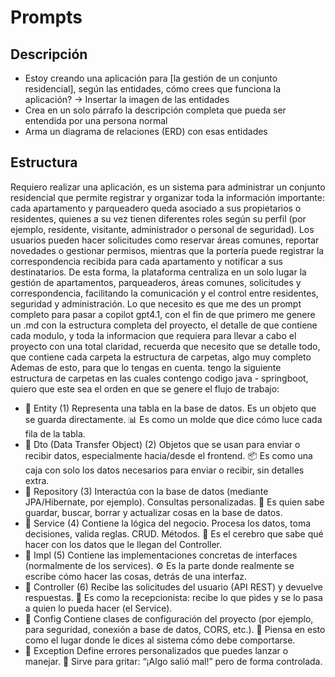 # Prompts

## Descripción

* Estoy creando una aplicación para [la gestión de un conjunto residencial], según las entidades, cómo crees que funciona la aplicación? → Insertar la imagen de las entidades
* Crea en un solo párrafo la descripción completa que pueda ser entendida por una persona normal
* Arma un diagrama de relaciones (ERD) con esas entidades

## Estructura

Requiero realizar una aplicación, es un sistema para administrar un conjunto residencial que permite registrar y organizar toda la información importante: cada apartamento y parqueadero queda asociado a sus propietarios o residentes, quienes a su vez tienen diferentes roles según su perfil (por ejemplo, residente, visitante, administrador o personal de seguridad). Los usuarios pueden hacer solicitudes como reservar áreas comunes, reportar novedades o gestionar permisos, mientras que la portería puede registrar la correspondencia recibida para cada apartamento y notificar a sus destinatarios. De esta forma, la plataforma centraliza en un solo lugar la gestión de apartamentos, parqueaderos, áreas comunes, solicitudes y correspondencia, facilitando la comunicación y el control entre residentes, seguridad y administración. Lo que necesito es que me des un prompt completo para pasar a copilot gpt4.1, con el fin de que primero me genere un .md con la estructura completa del proyecto, el detalle de que contiene cada modulo, y toda la informacion que requiera para llevar a cabo el proyecto con una total claridad, recuerda que necesito que se detalle todo, que contiene cada carpeta la estructura de carpetas, algo muy completo Ademas de esto, para que lo tengas en cuenta. tengo la siguiente estructura de carpetas en las cuales contengo codigo java - springboot, quiero que este sea el orden en que se genere el flujo de trabajo:

- 📁 Entity (1) Representa una tabla en la base de datos. Es un objeto que se guarda directamente. 📊 Es como un molde que dice cómo luce cada fila de la tabla.
- 📁 Dto (Data Transfer Object) (2) Objetos que se usan para enviar o recibir datos, especialmente hacia/desde el frontend. 📦 Es como una caja con solo los datos necesarios para enviar o recibir, sin detalles extra.
- 📁 Repository (3) Interactúa con la base de datos (mediante JPA/Hibernate, por ejemplo). Consultas personalizadas. 💾 Es quien sabe guardar, buscar, borrar y actualizar cosas en la base de datos.
- 📁 Service (4) Contiene la lógica del negocio. Procesa los datos, toma decisiones, valida reglas. CRUD. Métodos. 🧠 Es el cerebro que sabe qué hacer con los datos que le llegan del Controller.
- 📁 Impl (5) Contiene las implementaciones concretas de interfaces (normalmente de los services). ⚙️ Es la parte donde realmente se escribe cómo hacer las cosas, detrás de una interfaz.
- 📁 Controller (6) Recibe las solicitudes del usuario (API REST) y devuelve respuestas. 📲 Es como la recepcionista: recibe lo que pides y se lo pasa a quien lo pueda hacer (el Service).
- 📁 Config Contiene clases de configuración del proyecto (por ejemplo, para seguridad, conexión a base de datos, CORS, etc.). 🔧 Piensa en esto como el lugar donde le dices al sistema cómo debe comportarse.
- 📁 Exception Define errores personalizados que puedes lanzar o manejar. 🚨 Sirve para gritar: “¡Algo salió mal!” pero de forma controlada.
